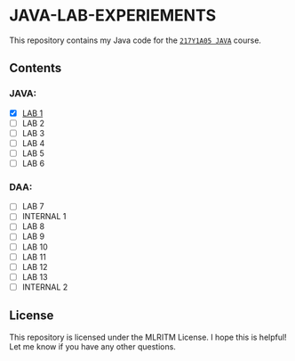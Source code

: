 # JAVA-LAB-EXPERIEMENTS
This repository contains my Java code for the [`217Y1A05 JAVA`](https://github.com/srinu2003/217Y1A05C0-JAVA) course.

## Contents
### JAVA:
- [x] [LAB 1](https://github.com/srinu2003/217Y1A05C0-JAVA)
- [ ] LAB 2
- [ ] LAB 3
- [ ] LAB 4
- [ ] LAB 5
- [ ] LAB 6
### DAA:
- [ ] LAB 7
- [ ] INTERNAL 1
- [ ] LAB 8
- [ ] LAB 9
- [ ] LAB 10
- [ ] LAB 11
- [ ] LAB 12
- [ ] LAB 13
- [ ] INTERNAL 2
## License

This repository is licensed under the MLRITM License.
I hope this is helpful! Let me know if you have any other questions.
